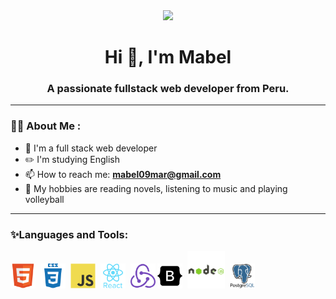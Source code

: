 <div id="header" align="center">
    <img src="https://github.com/MabelMarinL/MabelMarinL/assets/124433830/18abbff7-68a2-4d44-be5c-66fa549bf24b" width="400" />
    <h1 align="center">Hi 👋, I'm Mabel</h1>
    <h3 align="center">A passionate fullstack web developer from Peru.</h3>
</div>

---

### 👨‍💻 About Me :

- 📝 I'm a full stack web developer
- ✏️ I'm studying English
- 📫 How to reach me: **mabel09mar@gmail.com**
- 🧩 My hobbies are reading novels, listening to music and playing volleyball

---

<div align="left">
    <h3>✨Languages and Tools:</h3>
    <div>
        <img src="https://github.com/devicons/devicon/blob/master/icons/html5/html5-original.svg" title="HTML5" alt="HTML" width="40" height="40"/>&nbsp;
        <img src="https://github.com/devicons/devicon/blob/master/icons/css3/css3-plain-wordmark.svg"  title="CSS3" alt="CSS" width="40" height="40"/>&nbsp;
        <img src="https://github.com/devicons/devicon/blob/master/icons/javascript/javascript-original.svg" title="JavaScript" alt="JavaScript" width="40" height="40"/>&nbsp;
        <img src="https://github.com/devicons/devicon/blob/master/icons/react/react-original-wordmark.svg" title="React" alt="React" width="40" height="40"/>&nbsp;
        <img src="https://github.com/devicons/devicon/blob/master/icons/redux/redux-original.svg" title="redux" **alt="redux" width="40" height="40"/>
        <img src="https://github.com/devicons/devicon/blob/master/icons/bootstrap/bootstrap-plain.svg" title="Bootstrap" alt="Bootstrap" width="40" height="40"/>&nbsp;
        <img src="https://github.com/devicons/devicon/blob/master/icons/nodejs/nodejs-original-wordmark.svg" title="nodejs" alt="nodejs" width="60" height="60"/>&nbsp;
        <img src="https://github.com/devicons/devicon/blob/master/icons/postgresql/postgresql-original-wordmark.svg" title="postgresql"  alt="postgresql" width="40" height="40"/>&nbsp;
      </div>
</div>



